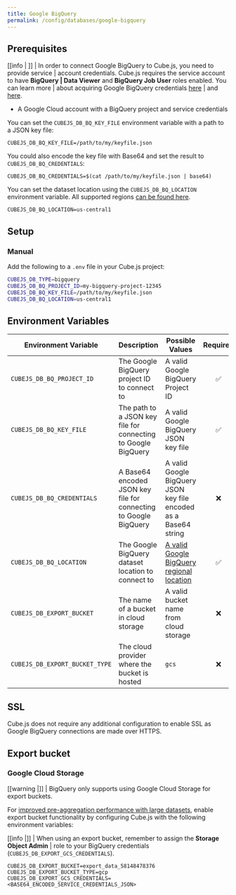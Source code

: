 ```yaml
---
title: Google BigQuery
permalink: /config/databases/google-bigquery
---
```


## Prerequisites

<!-- prettier-ignore-start -->
[[info | ]]
| In order to connect Google BigQuery to Cube.js, you need to provide service
| account credentials. Cube.js requires the service account to have **BigQuery
| Data Viewer** and **BigQuery Job User** roles enabled. You can learn more
| about acquiring Google BigQuery credentials [here][bq-docs-getting-started]
| and [here][bq-docs-credentials].
<!-- prettier-ignore-end -->

- A Google Cloud account with a BigQuery project and service credentials

You can set the `CUBEJS_DB_BQ_KEY_FILE` environment variable with a path to a
JSON key file:

```dotenv
CUBEJS_DB_BQ_KEY_FILE=/path/to/my/keyfile.json
```

You could also encode the key file with Base64 and set the result to
`CUBEJS_DB_BQ_CREDENTIALS`:

```dotenv
CUBEJS_DB_BQ_CREDENTIALS=$(cat /path/to/my/keyfile.json | base64)
```

You can set the dataset location using the `CUBEJS_DB_BQ_LOCATION` environment
variable. All supported regions [can be found here][bq-docs-regional-locations].

```dotenv
CUBEJS_DB_BQ_LOCATION=us-central1
```

## Setup

### Manual

Add the following to a `.env` file in your Cube.js project:

```bash
CUBEJS_DB_TYPE=bigquery
CUBEJS_DB_BQ_PROJECT_ID=my-bigquery-project-12345
CUBEJS_DB_BQ_KEY_FILE=/path/to/my/keyfile.json
CUBEJS_DB_BQ_LOCATION=us-central1
```

## Environment Variables

| Environment Variable           | Description                                                      | Possible Values                                                         | Required |
| ------------------------------ | ---------------------------------------------------------------- | ----------------------------------------------------------------------- | :------: |
| `CUBEJS_DB_BQ_PROJECT_ID`      | The Google BigQuery project ID to connect to                     | A valid Google BigQuery Project ID                                      |    ✅    |
| `CUBEJS_DB_BQ_KEY_FILE`        | The path to a JSON key file for connecting to Google BigQuery    | A valid Google BigQuery JSON key file                                   |    ✅    |
| `CUBEJS_DB_BQ_CREDENTIALS`     | A Base64 encoded JSON key file for connecting to Google BigQuery | A valid Google BigQuery JSON key file encoded as a Base64 string        |    ❌    |
| `CUBEJS_DB_BQ_LOCATION`        | The Google BigQuery dataset location to connect to               | [A valid Google BigQuery regional location][bq-docs-regional-locations] |    ✅    |
| `CUBEJS_DB_EXPORT_BUCKET`      | The name of a bucket in cloud storage                            | A valid bucket name from cloud storage                                  |    ❌    |
| `CUBEJS_DB_EXPORT_BUCKET_TYPE` | The cloud provider where the bucket is hosted                    | `gcs`                                                                   |    ❌    |

## SSL

Cube.js does not require any additional configuration to enable SSL as Google
BigQuery connections are made over HTTPS.

## Export bucket

### Google Cloud Storage

<!-- prettier-ignore-start -->
[[warning |]]
| BigQuery only supports using Google Cloud Storage for export buckets.
<!-- prettier-ignore-end -->

For [improved pre-aggregation performance with large
datasets][ref-caching-large-preaggs], enable export bucket functionality by
configuring Cube.js with the following environment variables:

<!-- prettier-ignore-start -->
[[info |]]
| When using an export bucket, remember to assign the **Storage Object Admin**
| role to your BigQuery credentials (`CUBEJS_DB_EXPORT_GCS_CREDENTIALS`).
<!-- prettier-ignore-end -->

```dotenv
CUBEJS_DB_EXPORT_BUCKET=export_data_58148478376
CUBEJS_DB_EXPORT_BUCKET_TYPE=gcp
CUBEJS_DB_EXPORT_GCS_CREDENTIALS=<BASE64_ENCODED_SERVICE_CREDENTIALS_JSON>
```

[bq-docs-getting-started]:
  https://cloud.google.com/docs/authentication/getting-started
[bq-docs-credentials]:
  https://console.cloud.google.com/apis/credentials/serviceaccountkey
[bq-docs-regional-locations]:
  https://cloud.google.com/bigquery/docs/locations#regional-locations
[ref-caching-large-preaggs]: /using-pre-aggregations#large-pre-aggregations
[ref-env-var]: /reference/environment-variables#database-connection
